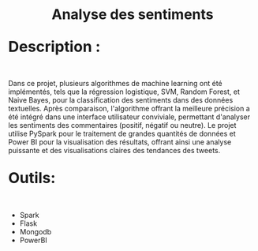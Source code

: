 <h1 style="text-align:center">Analyse des sentiments</h1>
<h2><b style="font-size:30px;">Description :</b></h2><br>
                                                
Dans ce projet, plusieurs algorithmes de machine learning ont été implémentés, tels que la régression logistique, SVM, Random Forest, et Naive Bayes, pour la classification des sentiments dans des données textuelles. Après comparaison, l'algorithme offrant la meilleure précision a été intégré dans une interface utilisateur conviviale, permettant d'analyser les sentiments des commentaires (positif, négatif ou neutre). Le projet utilise PySpark pour le traitement de grandes quantités de données et Power BI pour la visualisation des résultats, offrant ainsi une analyse puissante et des visualisations claires des tendances des tweets.

<h2><b style="font-size:30px;">Outils:</b></h2><br>
<ul>
  <li>Spark</li>
  <li>Flask</li>
  <li>Mongodb</li>
  <li>PowerBI</li>
</ul>

